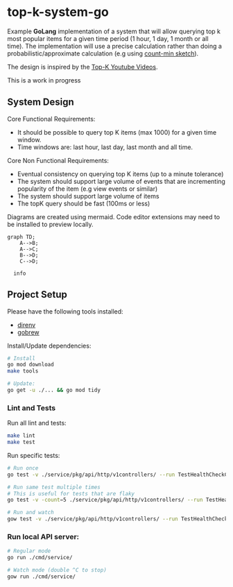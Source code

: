 # top-k-system-go

Example **GoLang** implementation of a system that will allow querying top k most popular items for a given time period (1 hour, 1 day, 1 month or all time). The implementation will use a precise calculation rather than doing a probabilistic/approximate calculation (e.g using [count-min sketch](https://en.wikipedia.org/wiki/Count–min_sketch)).

The design is inspired by the [Top-K Youtube Videos](https://www.hellointerview.com/learn/system-design/answer-keys/top-k).

This is a work in progress

## System Design

Core Functional Requirements:
* It should be possible to query top K items (max 1000) for a given time window.
* Time windows are: last hour, last day, last month and all time.

Core Non Functional Requirements:
* Eventual consistency on querying top K items (up to a minute tolerance)
* The system should support large volume of events that are incrementing popularity of the item (e.g view events or similar)
* The system should support large volume of items
* The topK query should be fast (100ms or less)

Diagrams are created using mermaid. Code editor extensions may need to be installed to preview locally.

```mermaid
graph TD;
    A-->B;
    A-->C;
    B-->D;
    C-->D;
```

```mermaid
  info
```

## Project Setup

Please have the following tools installed: 
* [direnv](https://github.com/direnv/direnv) 
* [gobrew](https://github.com/kevincobain2000/gobrew#install-or-update)

Install/Update dependencies: 
```sh
# Install
go mod download
make tools

# Update:
go get -u ./... && go mod tidy
```

### Lint and Tests

Run all lint and tests:
```bash
make lint
make test
```

Run specific tests:
```bash
# Run once
go test -v ./service/pkg/api/http/v1controllers/ --run TestHealthCheckController

# Run same test multiple times
# This is useful for tests that are flaky
go test -v -count=5 ./service/pkg/api/http/v1controllers/ --run TestHealthCheckController

# Run and watch
gow test -v ./service/pkg/api/http/v1controllers/ --run TestHealthCheckController
```
### Run local API server:

```bash
# Regular mode
go run ./cmd/service/

# Watch mode (double ^C to stop)
gow run ./cmd/service/
```